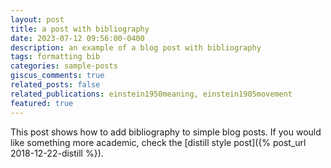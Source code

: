```yaml
---
layout: post
title: a post with bibliography
date: 2023-07-12 09:56:00-0400
description: an example of a blog post with bibliography
tags: formatting bib
categories: sample-posts
giscus_comments: true
related_posts: false
related_publications: einstein1950meaning, einstein1905movement
featured: true
---
```

This post shows how to add bibliography to simple blog posts. If you would like something more academic, check the [distill style post]({% post_url 2018-12-22-distill %}).
